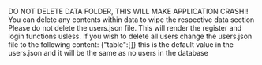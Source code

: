 DO NOT DELETE DATA FOLDER, THIS WILL MAKE APPLICATION CRASH!!
You can delete any contents within data to wipe the respective data section
Please do not delete the users.json file. This will render the register and login functions usless. If you wish to delete all users change the users.json file to the following content: {"table":[]} this is the default value in the users.json and it will be the same as no users in the database